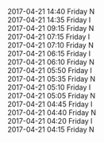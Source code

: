 2017-04-21 14:40 Friday  N  
2017-04-21 14:35 Friday  I  
2017-04-21 09:15 Friday  N  
2017-04-21 07:15 Friday  I  
2017-04-21 07:10 Friday  N  
2017-04-21 06:15 Friday  I  
2017-04-21 06:10 Friday  N  
2017-04-21 05:50 Friday  I  
2017-04-21 05:35 Friday  N  
2017-04-21 05:10 Friday  I  
2017-04-21 05:05 Friday  N  
2017-04-21 04:45 Friday  I  
2017-04-21 04:40 Friday  N  
2017-04-21 04:20 Friday  I  
2017-04-21 04:15 Friday  N  
